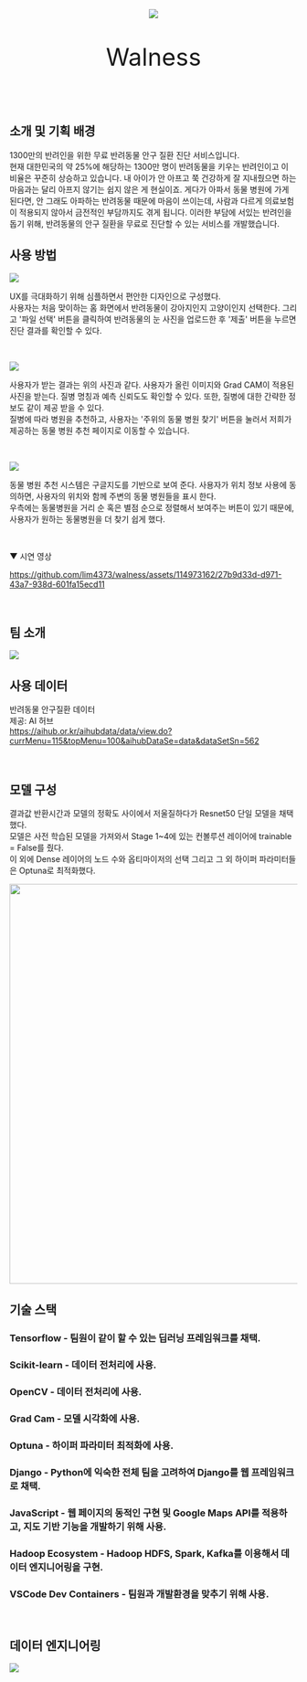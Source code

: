 <p align="center"><img src='docs/images/왈니스 로고.png'></p>

<p align="center" style="font-size:3em"> Walness </p>

<br>

## 소개 및 기획 배경

1300만의 반려인을 위한 무료 반려동물 안구 질환 진단 서비스입니다.  
현재 대한민국의 약 25%에 해당하는 1300만 명이 반려동물을 키우는 반려인이고 이 비율은 꾸준히 상승하고 있습니다. 내 아이가 안 아프고 쭉 건강하게 잘 지내줬으면 하는 마음과는 달리 아프지 않기는 쉽지 않은 게 현실이죠. 게다가 아파서 동물 병원에 가게 된다면, 안 그래도 아파하는 반려동물 때문에 마음이 쓰이는데, 사람과 다르게 의료보험이 적용되지 않아서 금전적인 부담까지도 겪게 됩니다. 이러한 부담에 서있는 반려인을 돕기 위해, 반려동물의 안구 질환을 무료로 진단할 수 있는 서비스를 개발했습니다.

## 사용 방법
![](docs/images/왈니스%20홈.png)

UX를 극대화하기 위해 심플하면서 편안한 디자인으로 구성했다.  
사용자는 처음 맞이하는 홈 화면에서 반려동물이 강아지인지 고양이인지 선택한다. 그리고 '파일 선택' 버튼을 클릭하여 반려동물의 눈 사진을 업로드한 후 '제출' 버튼을 누르면 진단 결과를 확인할 수 있다.

<br>

![](docs/images/왈니스%20결과.png)

사용자가 받는 결과는 위의 사진과 같다. 사용자가 올린 이미지와 Grad CAM이 적용된 사진을 받는다. 질병 명칭과 예측 신뢰도도 확인할 수 있다. 또한, 질병에 대한 간략한 정보도 같이 제공 받을 수 있다.  
질병에 따라 병원을 추천하고, 사용자는 '주위의 동물 병원 찾기' 버튼을 눌러서 저희가 제공하는 동물 병원 추천 페이지로 이동할 수 있습니다.

<br>

![](docs/images/왈니스%20동물병원.png)

동물 병원 추천 시스템은 구글지도를 기반으로 보여 준다. 사용자가 위치 정보 사용에 동의하면, 사용자의 위치와 함께 주변의 동물 병원들을 표시 한다.  
우측에는 동물병원을 거리 순 혹은 별점 순으로 정렬해서 보여주는 버튼이 있기 때문에, 사용자가 원하는 동물병원을 더 찾기 쉽게 했다.

<br>

▼ 시연 영상

 https://github.com/lim4373/walness/assets/114973162/27b9d33d-d971-43a7-938d-601fa15ecd11

<br>

## 팀 소개

![](docs/images/왈니스팀.png)


## 사용 데이터

반려동물 안구질환 데이터  
제공: AI 허브  
https://aihub.or.kr/aihubdata/data/view.do?currMenu=115&topMenu=100&aihubDataSe=data&dataSetSn=562

<br>

## 모델 구성

결과값 반환시간과 모델의 정확도 사이에서 저울질하다가 Resnet50 단일 모델을 채택했다.  
모델은 사전 학습된 모델을 가져와서 Stage 1~4에 있는 컨볼루션 레이어에 trainable = False를 줬다.  
이 외에 Dense 레이어의 노드 수와 옵티마이저의 선택 그리고 그 외 하이퍼 파라미터들은 Optuna로 최적화했다.

<img src="docs/images/왈니스모델.png" width='700'>

<br>

## 기술 스택 

### Tensorflow - 팀원이 같이 할 수 있는 딥러닝 프레임워크를 채택.  
### Scikit-learn - 데이터 전처리에 사용.  
### OpenCV - 데이터 전처리에 사용.  
### Grad Cam - 모델 시각화에 사용.  
### Optuna - 하이퍼 파라미터 최적화에 사용.  
### Django - Python에 익숙한 전체 팀을 고려하여 Django를 웹 프레임워크로 채택.  
### JavaScript - 웹 페이지의 동적인 구현 및 Google Maps API를 적용하고, 지도 기반 기능을 개발하기 위해 사용.  
### Hadoop Ecosystem - Hadoop HDFS, Spark, Kafka를 이용해서 데이터 엔지니어링을 구현.  
### VSCode Dev Containers - 팀원과 개발환경을 맞추기 위해 사용.  


<br>

## 데이터 엔지니어링
![](docs/images/왈니스DE.png)

